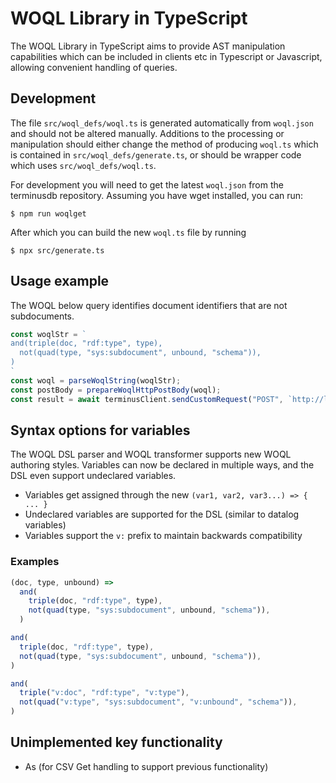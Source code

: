 # WOQL Library in TypeScript

The WOQL Library in TypeScript aims to provide AST manipulation
capabilities which can be included in clients etc in Typescript or
Javascript, allowing convenient handling of queries.

## Development

The file `src/woql_defs/woql.ts` is generated automatically from
`woql.json` and should not be altered manually.  Additions to the
processing or manipulation should either change the method of
producing `woql.ts` which is contained in `src/woql_defs/generate.ts`,
or should be wrapper code which uses `src/woql_defs/woql.ts`.

For development you will need to get the latest `woql.json` from the
terminusdb repository. Assuming you have wget installed, you can run:

```
$ npm run woqlget
```

After which you can build the new `woql.ts` file by running

```
$ npx src/generate.ts
```

## Usage example

The WOQL below query identifies document identifiers that are not subdocuments.

```javascript
const woqlStr = `
and(triple(doc, "rdf:type", type),
  not(quad(type, "sys:subdocument", unbound, "schema")),
)
`
const woql = parseWoqlString(woqlStr);
const postBody = prepareWoqlHttpPostBody(woql);
const result = await terminusClient.sendCustomRequest("POST", `http://localhost:6363/api/woql/admin/sandbox/local/branch/main`, postBody);
```


## Syntax options for variables

The WOQL DSL parser and WOQL transformer supports new WOQL authoring styles. Variables can now be declared in multiple ways, and the DSL even support undeclared variables.

* Variables get assigned through the new `(var1, var2, var3...) => { ... }`
* Undeclared variables are supported for the DSL (similar to datalog variables)
* Variables support the `v:` prefix to maintain backwards compatibility

### Examples

```javascript
(doc, type, unbound) =>
  and(
    triple(doc, "rdf:type", type),
    not(quad(type, "sys:subdocument", unbound, "schema")),
  )
```

```javascript
and(
  triple(doc, "rdf:type", type),
  not(quad(type, "sys:subdocument", unbound, "schema")),
)
```

```javascript
and(
  triple("v:doc", "rdf:type", "v:type"),
  not(quad("v:type", "sys:subdocument", "v:unbound", "schema")),
)
```

## Unimplemented key functionality

* As (for CSV Get handling to support previous functionality)
